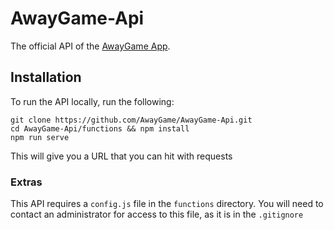 # AwayGame-Api
The official API of the [AwayGame App](https://www.awaygame.co/). 

## Installation
To run the API locally, run the following:

```
git clone https://github.com/AwayGame/AwayGame-Api.git
cd AwayGame-Api/functions && npm install
npm run serve
```
This will give you a URL that you can hit with requests

### Extras
This API requires a `config.js` file in the `functions` directory. You will need to contact an administrator for access to this file, as it is in the `.gitignore`
